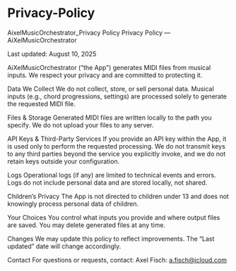 # Privacy-Policy
AixelMusicOrchestrator_Privacy Policy
Privacy Policy — AiXelMusicOrchestrator

Last updated: August 10, 2025

AiXelMusicOrchestrator (“the App”) generates MIDI files from musical inputs. We respect your privacy and are committed to protecting it.

Data We Collect We do not collect, store, or sell personal data. Musical inputs (e.g., chord progressions, settings) are processed solely to generate the requested MIDI file.

Files & Storage Generated MIDI files are written locally to the path you specify. We do not upload your files to any server.

API Keys & Third-Party Services If you provide an API key within the App, it is used only to perform the requested processing. We do not transmit keys to any third parties beyond the service you explicitly invoke, and we do not retain keys outside your configuration.

Logs Operational logs (if any) are limited to technical events and errors. Logs do not include personal data and are stored locally, not shared.

Children’s Privacy The App is not directed to children under 13 and does not knowingly process personal data of children.

Your Choices You control what inputs you provide and where output files are saved. You may delete generated files at any time.

Changes We may update this policy to reflect improvements. The “Last updated” date will change accordingly.

Contact For questions or requests, contact: Axel Fisch: a.fisch@icloud.com
